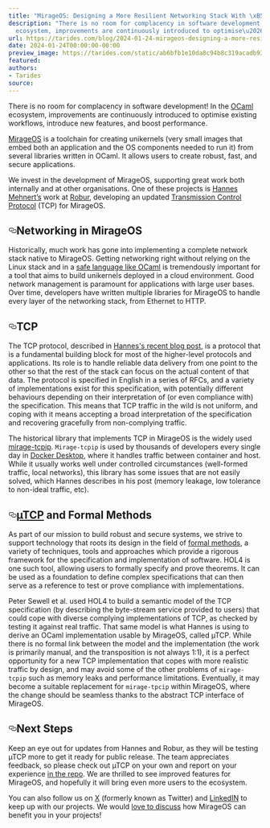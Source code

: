 ```yaml
---
title: "MirageOS: Designing a More Resilient Networking Stack With \xB5TCP"
description: "There is no room for complacency in software development! In the OCaml
  ecosystem, improvements are continuously introduced to optimise\u2026"
url: https://tarides.com/blog/2024-01-24-mirageos-designing-a-more-resilient-networking-stack-with-tcp
date: 2024-01-24T00:00:00-00:00
preview_image: https://tarides.com/static/ab6bfb1e10da8c94b8c319acadb93d55/eee8e/lightflow.jpg
featured:
authors:
- Tarides
source:
---
```


<p>There is no room for complacency in software development! In the <a href="https://ocaml.org/">OCaml</a> ecosystem, improvements are continuously introduced to optimise existing workflows, introduce new features, and boost performance.</p>
<p><a href="https://mirage.io/">MirageOS</a> is a toolchain for creating unikernels (very small images that embed both an application and the OS components needed to run it) from several libraries written in OCaml. It allows users to create robust, fast, and secure applications.</p>
<p>We invest in the development of MirageOS, supporting great work both internally and at other organisations. One of these projects is <a href="https://hannes.robur.coop/About">Hannes Mehnert&rsquo;s</a> work at <a href="https://robur.coop/Home">Robur</a>, developing an updated <a href="https://en.wikipedia.org/wiki/Transmission_Control_Protocol">Transmission Control Protocol</a> (TCP) for MirageOS.</p>
<h2 style="position:relative;"><a href="https://tarides.com/feed.xml#networking-in-mirageos" aria-label="networking in mirageos permalink" class="anchor before"><svg aria-hidden="true" focusable="false" height="16" version="1.1" viewbox="0 0 16 16" width="16"><path fill-rule="evenodd" d="M4 9h1v1H4c-1.5 0-3-1.69-3-3.5S2.55 3 4 3h4c1.45 0 3 1.69 3 3.5 0 1.41-.91 2.72-2 3.25V8.59c.58-.45 1-1.27 1-2.09C10 5.22 8.98 4 8 4H4c-.98 0-2 1.22-2 2.5S3 9 4 9zm9-3h-1v1h1c1 0 2 1.22 2 2.5S13.98 12 13 12H9c-.98 0-2-1.22-2-2.5 0-.83.42-1.64 1-2.09V6.25c-1.09.53-2 1.84-2 3.25C6 11.31 7.55 13 9 13h4c1.45 0 3-1.69 3-3.5S14.5 6 13 6z"></path></svg></a>Networking in MirageOS</h2>
<p>Historically, much work has gone into implementing a complete network stack native to MirageOS. Getting networking right without relying on the Linux stack and in a <a href="https://tarides.com/blog/2023-12-14-ocaml-memory-safety-and-beyond/">safe language like OCaml</a> is tremendously important for a tool that aims to build unikernels deployed in a cloud environment. Good network management is paramount for applications with large user bases. Over time, developers have written multiple libraries for MirageOS to handle every layer of the networking stack, from Ethernet to HTTP.</p>
<h2 style="position:relative;"><a href="https://tarides.com/feed.xml#tcp" aria-label="tcp permalink" class="anchor before"><svg aria-hidden="true" focusable="false" height="16" version="1.1" viewbox="0 0 16 16" width="16"><path fill-rule="evenodd" d="M4 9h1v1H4c-1.5 0-3-1.69-3-3.5S2.55 3 4 3h4c1.45 0 3 1.69 3 3.5 0 1.41-.91 2.72-2 3.25V8.59c.58-.45 1-1.27 1-2.09C10 5.22 8.98 4 8 4H4c-.98 0-2 1.22-2 2.5S3 9 4 9zm9-3h-1v1h1c1 0 2 1.22 2 2.5S13.98 12 13 12H9c-.98 0-2-1.22-2-2.5 0-.83.42-1.64 1-2.09V6.25c-1.09.53-2 1.84-2 3.25C6 11.31 7.55 13 9 13h4c1.45 0 3-1.69 3-3.5S14.5 6 13 6z"></path></svg></a>TCP</h2>
<p>The TCP protocol, described in <a href="https://hannes.robur.coop/Posts/TCP-ns">Hannes's recent blog post</a>, is a protocol that is a fundamental building block for most of the higher-level protocols and applications. Its role is to handle reliable data delivery from one point to the other so that the rest of the stack can focus on the actual content of that data. The protocol is specified in English in a series of RFCs, and a variety of implementations exist for this specification, with potentially different behaviours depending on their interpretation of (or even compliance with) the specification. This means that TCP traffic in the wild is not uniform, and coping with it means accepting a broad interpretation of the specification and recovering gracefully from non-complying traffic.</p>
<p>The historical library that implements TCP in MirageOS is the widely used <a href="https://github.com/mirage/mirage-tcpip">mirage-tcpip</a>. <code>Mirage-tcpip</code> is used by thousands of developers every single day in <a href="https://www.docker.com/products/docker-desktop/">Docker Desktop</a>, where it handles traffic between container and host. While it usually works well under controlled circumstances (well-formed traffic, local networks), this library has some issues that are not easily solved, which Hannes describes in his post (memory leakage, low tolerance to non-ideal traffic, etc).</p>
<h2 style="position:relative;"><a href="https://tarides.com/feed.xml#%C2%B5tcp-and-formal-methods" aria-label="&micro;tcp and formal methods permalink" class="anchor before"><svg aria-hidden="true" focusable="false" height="16" version="1.1" viewbox="0 0 16 16" width="16"><path fill-rule="evenodd" d="M4 9h1v1H4c-1.5 0-3-1.69-3-3.5S2.55 3 4 3h4c1.45 0 3 1.69 3 3.5 0 1.41-.91 2.72-2 3.25V8.59c.58-.45 1-1.27 1-2.09C10 5.22 8.98 4 8 4H4c-.98 0-2 1.22-2 2.5S3 9 4 9zm9-3h-1v1h1c1 0 2 1.22 2 2.5S13.98 12 13 12H9c-.98 0-2-1.22-2-2.5 0-.83.42-1.64 1-2.09V6.25c-1.09.53-2 1.84-2 3.25C6 11.31 7.55 13 9 13h4c1.45 0 3-1.69 3-3.5S14.5 6 13 6z"></path></svg></a><a href="https://github.com/robur-coop/utcp">&micro;TCP</a> and Formal Methods</h2>
<p>As part of our mission to build robust and secure systems, we strive to support technology that roots its design in the field of <a href="https://en.wikipedia.org/wiki/Formal_methods">formal methods</a>, a variety of techniques, tools and approaches which provide a rigorous framework for the specification and implementation of software. HOL4 is one such tool, allowing users to formally specify and prove theorems. It can be used as a foundation to define complex specifications that can then serve as a reference to test or prove compliance with implementations.</p>
<p>Peter Sewell et al. used HOL4 to build a semantic model of the TCP specification (by describing the byte-stream service provided to users) that could cope with diverse complying implementations of TCP, as checked by testing it against real traffic. That same model is what Hannes is using to derive an OCaml implementation usable by MirageOS, called &micro;TCP. While there is no formal link between the model and the implementation (the work is primarily manual, and the transposition is not always 1:1), it is a perfect opportunity for a new TCP implementation that copes with more realistic traffic by design, and may avoid some of the other problems of <code>mirage-tcpip</code> such as memory leaks and performance limitations. Eventually, it may become a suitable replacement for <code>mirage-tpcip</code> within MirageOS, where the change should be seamless thanks to the abstract TCP interface of MirageOS.</p>
<h2 style="position:relative;"><a href="https://tarides.com/feed.xml#next-steps" aria-label="next steps permalink" class="anchor before"><svg aria-hidden="true" focusable="false" height="16" version="1.1" viewbox="0 0 16 16" width="16"><path fill-rule="evenodd" d="M4 9h1v1H4c-1.5 0-3-1.69-3-3.5S2.55 3 4 3h4c1.45 0 3 1.69 3 3.5 0 1.41-.91 2.72-2 3.25V8.59c.58-.45 1-1.27 1-2.09C10 5.22 8.98 4 8 4H4c-.98 0-2 1.22-2 2.5S3 9 4 9zm9-3h-1v1h1c1 0 2 1.22 2 2.5S13.98 12 13 12H9c-.98 0-2-1.22-2-2.5 0-.83.42-1.64 1-2.09V6.25c-1.09.53-2 1.84-2 3.25C6 11.31 7.55 13 9 13h4c1.45 0 3-1.69 3-3.5S14.5 6 13 6z"></path></svg></a>Next Steps</h2>
<p>Keep an eye out for updates from Hannes and Robur, as they will be testing &micro;TCP more to get it ready for public release. The team appreciates feedback, so please check out &micro;TCP on your own and report on your experience <a href="https://github.com/robur-coop/utcp">in the repo</a>. We are thrilled to see improved features for MirageOS, and hopefully it will bring even more users to the ecosystem.</p>
<p>You can also follow us on <a href="https://twitter.com/tarides_">X</a> (formerly known as Twitter) and <a href="https://www.linkedin.com/company/tarides">LinkedIN</a> to keep up with our projects. We would <a href="https://tarides.com/contact/">love to discuss</a> how MirageOS can benefit you in your projects!</p>
